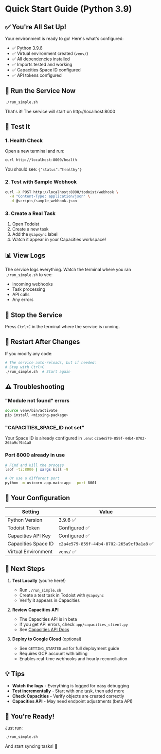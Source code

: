 # Quick Start Guide (Python 3.9)

## ✅ You're All Set Up!

Your environment is ready to go! Here's what's configured:

- ✅ Python 3.9.6
- ✅ Virtual environment created (`venv/`)
- ✅ All dependencies installed
- ✅ Imports tested and working
- ✅ Capacities Space ID configured
- ✅ API tokens configured

## 🚀 Run the Service Now

```bash
./run_simple.sh
```

That's it! The service will start on http://localhost:8000

## 🧪 Test It

### 1. Health Check
Open a new terminal and run:
```bash
curl http://localhost:8000/health
```

You should see: `{"status":"healthy"}`

### 2. Test with Sample Webhook
```bash
curl -X POST http://localhost:8000/todoist/webhook \
  -H "Content-Type: application/json" \
  -d @scripts/sample_webhook.json
```

### 3. Create a Real Task
1. Open Todoist
2. Create a new task
3. Add the `@capsync` label
4. Watch it appear in your Capacities workspace!

## 📊 View Logs

The service logs everything. Watch the terminal where you ran `./run_simple.sh` to see:
- Incoming webhooks
- Task processing
- API calls
- Any errors

## 🛑 Stop the Service

Press `Ctrl+C` in the terminal where the service is running.

## 🔄 Restart After Changes

If you modify any code:
```bash
# The service auto-reloads, but if needed:
# Stop with Ctrl+C
./run_simple.sh  # Start again
```

## ⚠️ Troubleshooting

### "Module not found" errors
```bash
source venv/bin/activate
pip install <missing-package>
```

### "CAPACITIES_SPACE_ID not set"
Your Space ID is already configured in `.env`:
`c2a4e579-859f-44b4-8702-265a9cf9a1a8`

### Port 8000 already in use
```bash
# Find and kill the process
lsof -ti:8000 | xargs kill -9

# Or use a different port
python -m uvicorn app.main:app --port 8001
```

## 📝 Your Configuration

| Setting | Value |
|---------|-------|
| Python Version | 3.9.6 ✅ |
| Todoist Token | Configured ✅ |
| Capacities API Key | Configured ✅ |
| Capacities Space ID | `c2a4e579-859f-44b4-8702-265a9cf9a1a8` ✅ |
| Virtual Environment | `venv/` ✅ |

## 🎯 Next Steps

1. **Test Locally** (you're here!)
   - Run `./run_simple.sh`
   - Create a test task in Todoist with `@capsync`
   - Verify it appears in Capacities

2. **Review Capacities API**
   - The Capacities API is in beta
   - If you get API errors, check `app/capacities_client.py`
   - See [Capacities API Docs](https://docs.capacities.io/developer/api)

3. **Deploy to Google Cloud** (optional)
   - See `GETTING_STARTED.md` for full deployment guide
   - Requires GCP account with billing
   - Enables real-time webhooks and hourly reconciliation

## 💡 Tips

- **Watch the logs** - Everything is logged for easy debugging
- **Test incrementally** - Start with one task, then add more
- **Check Capacities** - Verify objects are created correctly
- **Capacities API** - May need endpoint adjustments (beta API)

## 🚀 You're Ready!

Just run:
```bash
./run_simple.sh
```

And start syncing tasks! 🎉

